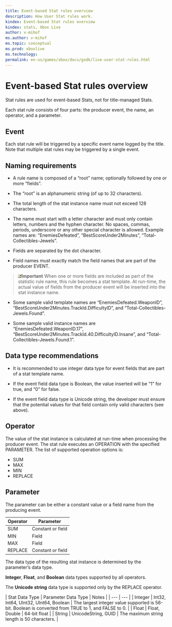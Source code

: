 ```yaml
---
title: Event-based Stat rules overview
description: How User Stat rules work.
kindex: Event-based Stat rules overview
kindex: stats, Xbox Live
author: v-mihof
ms.author: v-mihof
ms.topic: conceptual
ms.prod: xboxlive
ms.technology: 
permalink: en-us/games/xbox/docs/gxdk/live-user-stat-rules.html
---
```


# Event-based Stat rules overview

<!-- from old portal "User Stat Rules" article; https://developer.microsoft.com/games/xbox/docs/xdk/user-stats-rules -->

Stat rules are used for event-based Stats, not for title-managed Stats.

Each stat rule consists of four parts: the producer event, the name, an operator, and a parameter.


## Event

Each stat rule will be triggered by a specific event name logged by the title. Note that multiple stat rules may be triggered by a single event.


## Naming requirements

* A rule name is composed of a “root” name; optionally followed by one or more “fields”.

* The “root” is an alphanumeric string (of up to 32 characters).

* The total length of the stat instance name must not exceed 128 characters.

* The name must start with a letter character and must only contain letters, numbers and the hyphen character. No spaces, commas, periods, underscore or any other special character is allowed. Example names are: “EnemiesDefeated”, “BestScoreUnder2Minutes”, “Total-Collectibles-Jewels”.

* Fields are separated by the dot character.

* Field names must exactly match the field names that are part of the producer EVENT.

> ![](../../../../../images/common/note.gif)**Important** When one or more fields are included as part of the statistic rule name, this rule becomes a stat template. At run-time, the actual value of fields from the producer event will be inserted into the stat instance name.

* Some sample valid template names are “EnemiesDefeated.WeaponID”, “BestScoreUnder2Minutes.TrackId.DifficultyID”, and “Total-Collectibles-Jewels.Found”.

* Some sample valid instance names are “EnemiesDefeated.WeaponID.17”, “BestScoreUnder2Minutes.TrackId.40.DifficultyID.Insane”, and “Total-Collectibles-Jewels.Found.1”.


## Data type recommendations

* It is recommended to use integer data type for event fields that are part of a stat template name.

* If the event field data type is Boolean, the value inserted will be “1” for true, and “0” for false.

* If the event field data type is Unicode string, the developer must ensure that the potential values for that field contain only valid characters (see above).


## Operator

The value of the stat instance is calculated at run-time when processing the producer event. The stat rule executes an OPERATION with the specified PARAMETER. The list of supported operation options is:
* SUM
* MAX
* MIN
* REPLACE


## Parameter

The parameter can be either a constant value or a field name from the producing event.

| Operator | Parameter |
| --- | --- |
| SUM | Constant or field |
| MIN | Field |
| MAX | Field |
| REPLACE | Constant or field |

The data type of the resulting stat instance is determined by the parameter’s data type.

**Integer**, **Float**, and **Boolean** data types supported by all operators.

The **Unicode string** data type is supported only by the REPLACE operator.

| Stat Data Type | Parameter Data Type | Notes |
| --- | --- |
| Integer | Int32, Int64, UInt32, UInt64, Boolean | The largest integer value supported is 56-bit. Boolean is converted from TRUE to 1, and FALSE to 0. |
| Float | Float, Double | 64-bit float |
| String | UnicodeString, GUID | The maximum string length is 50 characters. |

